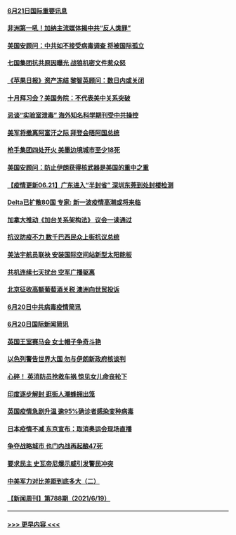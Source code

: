 #### [6月21日国际重要讯息](../pages/prog202/a103147569.md?t=06211902) 
#### [非洲第一吼！加纳主流媒体揭中共“反人类罪”](../pages/prog202/a103147582.md?t=06211902) 
#### [美国安顾问：中共如不接受病毒调查 将被国际孤立](../pages/prog202/a103147558.md?t=06211902) 
#### [七国集团抗共原因曝光 战狼机密文件惹众怒](../pages/prog202/a103147520.md?t=06211902) 
#### [《苹果日报》资产冻结 黎智英顾问：数日内或关闭](../pages/prog202/a103147495.md?t=06211902) 
#### [十月拜习会？美国务院：不代表美中关系突破](../pages/prog202/a103147293.md?t=06211902) 
#### [忌谈“实验室泄毒” 海外知名科学期刊受中共操控](../pages/prog202/a103147438.md?t=06211902) 
#### [美军将撤离阿富汗之际 拜登会晤阿国总统](../pages/prog202/a103147452.md?t=06211902) 
#### [枪手集团四处开火 美墨边境城市至少18死](../pages/prog202/a103147415.md?t=06211902) 
#### [美国安顾问：防止伊朗获得核武器是美国的重中之重](../pages/prog202/a103147414.md?t=06211902) 
#### [【疫情更新06.21】广东进入“半封省” 深圳东莞到处封楼检测](../pages/prog202/a103133785.md?t=06211902) 
#### [Delta已扩散80国 专家: 新一波疫情高潮或将来临](../pages/prog202/a103147313.md?t=06211902) 
#### [加拿大推动《加台关系架构法》 议会一读通过](../pages/prog202/a103147349.md?t=06211902) 
#### [抗议防疫不力 数千巴西民众上街抗议总统](../pages/prog202/a103147320.md?t=06211902) 
#### [美法宇航员联袂 安装国际空间站新型太阳能板](../pages/prog202/a103147314.md?t=06211902) 
#### [共机连续七天扰台 空军广播驱离](../pages/prog202/a103147298.md?t=06211902) 
#### [北京征收高额葡萄酒关税 澳洲向世贸投诉](../pages/prog202/a103147215.md?t=06211902) 
#### [6月20日中共病毒疫情简讯](../pages/prog202/a103147207.md?t=06211902) 
#### [6月20日国际新闻简讯](../pages/prog202/a103147199.md?t=06211902) 
#### [英国王室赛马会 女士帽子争奇斗艳](../pages/prog202/a103147177.md?t=06211902) 
#### [以色列警告世界大国 勿与伊朗新政府核谈判](../pages/prog202/a103147171.md?t=06211902) 
#### [心碎！ 英消防员抢救车祸 惊见女儿命丧轮下](../pages/prog202/a103147129.md?t=06211902) 
#### [印度逐步解封 逛街人潮蜂拥出笼](../pages/prog202/a103147123.md?t=06211902) 
#### [英国疫情急剧升温 逾95%确诊者感染变种病毒](../pages/prog202/a103147081.md?t=06211902) 
#### [日本疫情不减 东京宣布：取消奥运会现场直播](../pages/prog202/a103147074.md?t=06211902) 
#### [争夺战略城市 也门内战再起酿47死](../pages/prog202/a103147051.md?t=06211902) 
#### [要求民主 史瓦帝尼爆示威引发警民冲突](../pages/prog202/a103147032.md?t=06211902) 
#### [中美军力对比差距到底多大（二）](../pages/prog202/a103146947.md?t=06211902) 
#### [【新闻周刊】第788期（2021/6/19）](../pages/prog202/a103146917.md?t=06211902) 

----
#### [ >>> 更早内容 <<< ](../indexes/prog202-earlier.md)
